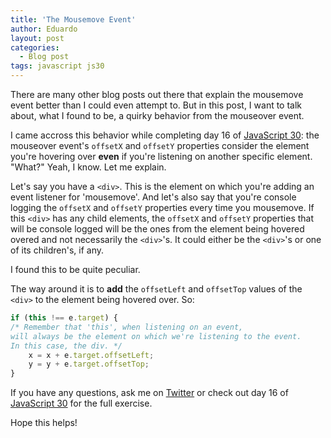 ```yaml
---
title: 'The Mousemove Event'
author: Eduardo
layout: post
categories:
  - Blog post
tags: javascript js30
---
```

There are many other blog posts out there that explain the mousemove event better than I could even attempt to. But in this post, I want to talk about, what I found to be, a quirky behavior from the mouseover event.

I came accross this behavior while completing day 16 of [JavaScript 30](https://javascript30.com/): the mouseover event's `offsetX` and `offsetY` properties consider the element you're hovering over **even** if you're listening on another specific element. "What?" Yeah, I know. Let me explain.

Let's say you have a `<div>`. This is the element on which you're adding an event listener for 'mousemove'. And let's also say that you're console logging the `offsetX` and `offsetY` properties every time you mousemove. If this `<div>` has any child elements, the `offsetX` and `offsetY` properties that will be console logged will be the ones from the element being hovered overed and not necessarily the `<div>`'s. It could either be the `<div>`'s or one of its children's, if any.

I found this to be quite peculiar.

The way around it is to **add** the `offsetLeft` and `offsetTop` values of the `<div>` to the element being hovered over. So:

```javascript
if (this !== e.target) { 
/* Remember that 'this', when listening on an event,
will always be the element on which we're listening to the event.
In this case, the div. */
    x = x + e.target.offsetLeft;
    y = y + e.target.offsetTop;
}
```

If you have any questions, ask me on [Twitter](https://twitter.com/eltorres720) or check out day 16 of [JavaScript 30](https://javascript30.com/) for the full exercise.

Hope this helps!